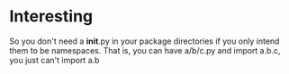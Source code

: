 # Interesting

So you don't need a __init__.py in your package directories if you only intend them to be namespaces.  That is, you can have a/b/c.py and import a.b.c, you just can't import a.b 


